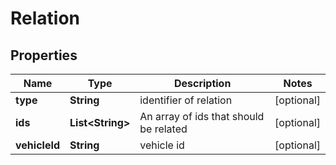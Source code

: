 
# Relation

## Properties
Name | Type | Description | Notes
------------ | ------------- | ------------- | -------------
**type** | **String** | identifier of relation |  [optional]
**ids** | **List&lt;String&gt;** | An array of ids that should be related |  [optional]
**vehicleId** | **String** | vehicle id |  [optional]



